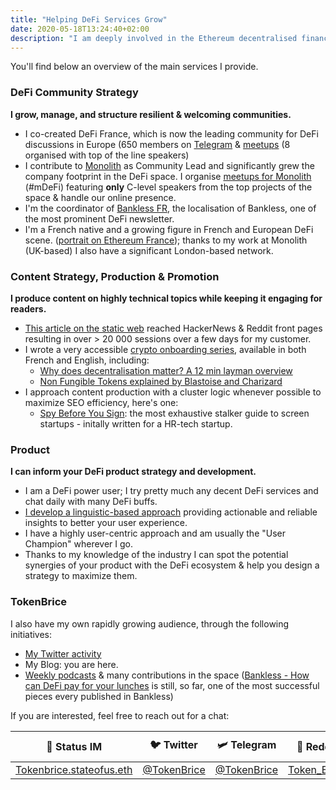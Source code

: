 ```yaml
---
title: "Helping DeFi Services Grow"
date: 2020-05-18T13:24:40+02:00
description: "I am deeply involved in the Ethereum decentralised finance ecosystem and happy to help projects that fit this vision. You'll find below an overview of my main areas of expertise. "
---
```


You'll find below an overview of the main services I provide.

### DeFi Community Strategy

**I grow, manage, and structure resilient & welcoming communities.**

*   I co-created DeFi France, which is now the leading community for DeFi discussions in Europe (650 members on [Telegram](https://t.me/defifrance) & [meetups](https://www.meetup.com/DeFi-France/) (8 organised with top of the line speakers)
*   I contribute to [Monolith](https://monolith.xyz) as Community Lead and significantly grew the company footprint in the DeFi space. I organise [meetups for Monolith](https://www.meetup.com/monolith/) (#mDeFi) featuring **only** C-level speakers from the top projects of the space & handle our online presence.
*   I'm the coordinator of [Bankless FR](https://twitter.com/banklessfr), the localisation of Bankless, one of the most prominent DeFi newsletter.
*   I'm a French native and a growing figure in French and European DeFi scene. ([portrait on Ethereum France](https://www.ethereum-france.com/les-francais-qui-font-ethereum-1-brice-berdah-de-monolith/)); thanks to my work at Monolith (UK-based) I also have a significant London-based network.


### Content Strategy, Production & Promotion

**I produce content on highly technical topics while keeping it engaging for readers.**

*   [This article on the static web](https://blog.callr.tech/static-web-roots/) reached HackerNews & Reddit front pages resulting in over > 20 000 sessions over a few days for my customer.
*   I wrote a very accessible [crypto onboarding series](https://tokenbrice.xyz/categories/basics/), available in both French and English, including:
    *   [Why does decentralisation matter? A 12 min layman overview ](https://tokenbrice.xyz/posts/2018/decentralisation-layman/)
    *   [Non Fungible Tokens explained by Blastoise and Charizard](https://tokenbrice.xyz/posts/2018/nft/)
*	I approach content production with a cluster logic whenever possible to maximize SEO efficiency, here's one:
	*	[Spy Before You Sign](https://tokenbrice.xyz/categories/spy-before-you-sign/): the most exhaustive stalker guide to screen startups - initally written for a HR-tech startup.

### Product

**I can inform your DeFi product strategy and development.**

*   I am a DeFi power user; I try pretty much any decent DeFi services and chat daily with many DeFi buffs.
*   [I develop a linguistic-based approach](https://github.com/TokenBrice/blog/blob/master/static/others/monolith-semantic-analysis.pdf) providing actionable and reliable insights to better your user experience.
*   I have a highly user-centric approach and am usually the "User Champion" wherever I go. 
*	Thanks to my knowledge of the industry I can spot the potential synergies of your product with the DeFi ecosystem & help you design a strategy to maximize them.

### TokenBrice

I also have my own rapidly growing audience, through the following initiatives:

*   [My Twitter activity](https://twitter.com/tokenbrice)
*   My Blog: you are here.
*   [Weekly podcasts](https://open.spotify.com/show/6NO8M2R4u9YSgAdz5TA4ZA) & many contributions in the space ([Bankless - How can DeFi pay for your lunches](https://bankless.substack.com/p/how-defi-can-pay-for-your-lunches) is still, so far, one of the most successful pieces every published in Bankless)

If you are interested, feel free to reach out for a chat:

|  🌟 Status IM | 🐦 Twitter | 🛩 Telegram | 👾 Reddit | 📧 Mail |
| :---: | :---: | :---: | :---: | :---: |
|  [Tokenbrice.stateofus.eth](https://join.status.im/user/tokenbrice.stateofus.eth) | [@TokenBrice](https://twitter.com/tokenbrice) | [@TokenBrice](https://t.me/tokenbrice) | [Token_Brice](https://www.reddit.com/user/Token_Brice) | [Here](mailto:me@tokenbrice.com)
